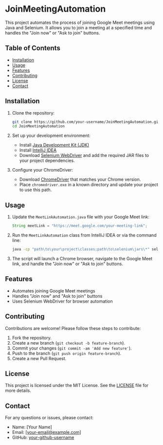 # JoinMeetingAutomation

This project automates the process of joining Google Meet meetings using Java and Selenium. It allows you to join a meeting at a specified time and handles the "Join now" or "Ask to join" buttons.

## Table of Contents

- [Installation](#installation)
- [Usage](#usage)
- [Features](#features)
- [Contributing](#contributing)
- [License](#license)
- [Contact](#contact)

## Installation

1. Clone the repository:
    ```bash
    git clone https://github.com/your-username/JoinMeetingAutomation.git
    cd JoinMeetingAutomation
    ```

2. Set up your development environment:
    - Install [Java Development Kit (JDK)](https://www.oracle.com/java/technologies/javase-jdk17-downloads.html)
    - Install [IntelliJ IDEA](https://www.jetbrains.com/idea/download/)
    - Download [Selenium WebDriver](https://www.selenium.dev/downloads/) and add the required JAR files to your project dependencies.

3. Configure your ChromeDriver:
    - Download [ChromeDriver](https://sites.google.com/a/chromium.org/chromedriver/downloads) that matches your Chrome version.
    - Place `chromedriver.exe` in a known directory and update your project to use this path.

## Usage

1. Update the `MeetLinkAutomation.java` file with your Google Meet link:
    ```java
    String meetLink = "https://meet.google.com/your-meeting-link";
    ```

2. Run the `MeetLinkAutomation` class from IntelliJ IDEA or via the command line:
    ```bash
    java -cp "path\to\your\project\classes;path\to\selenium\jars\*" seleni.MeetLinkAutomation
    ```

3. The script will launch a Chrome browser, navigate to the Google Meet link, and handle the "Join now" or "Ask to join" buttons.

## Features

- Automates joining Google Meet meetings
- Handles "Join now" and "Ask to join" buttons
- Uses Selenium WebDriver for browser automation

## Contributing

Contributions are welcome! Please follow these steps to contribute:

1. Fork the repository.
2. Create a new branch (`git checkout -b feature-branch`).
3. Commit your changes (`git commit -am 'Add new feature'`).
4. Push to the branch (`git push origin feature-branch`).
5. Create a new Pull Request.

## License

This project is licensed under the MIT License. See the [LICENSE](LICENSE) file for more details.

## Contact

For any questions or issues, please contact:
- Name: [Your Name]
- Email: [your-email@example.com]
- GitHub: [your-github-username](https://github.com/your-github-username)
